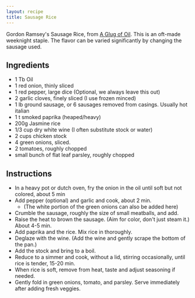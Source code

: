 ```yaml
---
layout: recipe
title: Sausage Rice
---
```


Gordon Ramsey's Sausage Rice, from [A Glug of Oil](https://www.aglugofoil.com/2012/10/spicy-sausage-rice-recipe-gordon-ramsay.html?m=1). This is an oft-made weeknight staple. The flavor can be varied significantly by changing the sausage used.

## Ingredients
- 1 Tb Oil
- 1 red onion, thinly sliced
- 1 red pepper, large dice (Optional, we always leave this out)
- 2 garlic cloves, finely sliced (I use frozen minced)
- 1 lb ground sausage, or 6 sausages removed from casings. Usually hot italian
- 1 t smoked paprika (heaped/heavy)
- 200g Jasmine rice
- 1/3 cup dry white wine (I often substitute stock or water)
- 2 cups chicken stock
- 4 green onions, sliced.
- 2 tomatoes, roughly chopped
- small bunch of flat leaf parsley, roughly chopped

## Instructions
- In a heavy pot or dutch oven, fry the onion in the oil until soft but not colored, about 5 min
- Add pepper (optional) and garlic and cook, about 2 min.
  - (The white portion of the green onions can also be added here)
- Crumble the sausage, roughly the size of small meatballs, and add.
- Raise the heat to brown the sausage. (Aim for color, don't just steam it.) About 4-5 min.
- Add paprika and the rice. Mix rice in thoroughly.
- Deglaze with the wine. (Add the wine and gently scrape the bottom of the pan.)
- Add the stock and bring to a boil.
- Reduce to a simmer and cook, without a lid, stirring occasionally, until rice is tender, 15-20 min.
- When rice is soft, remove from heat, taste and adjust seasoning if needed.
- Gently fold in green onions, tomato, and parsley. Serve immediately after adding fresh veggies.
